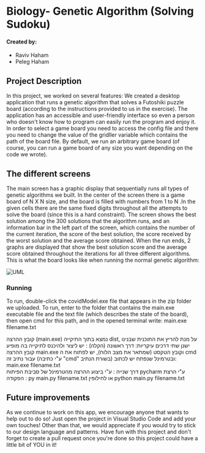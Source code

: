 # Biology- Genetic Algorithm (Solving Sudoku)

#### Created by:
- Raviv Haham
- Peleg Haham

Project Description
-
In this project, we worked on several features:
We created a desktop application that runs a genetic algorithm that solves a Futoshiki puzzle board (according to the instructions provided to us in the exercise).
The application has an accessible and user-friendly interface so even a person who doesn't know how to program can easily run the program and enjoy it.
In order to select a game board you need to access the config file and there you need to change the value of the gridller variable which contains the path of the board file. By default, we run an arbitrary game board (of course, you can run a game board of any size you want depending on the code we wrote).


The different screens
-
The main screen has a graphic display that sequentially runs all types of genetic algorithms we built. In the center of the screen there is a game board of N X N size, and the board is filled with numbers from 1 to N .In the given cells there are the same fixed digits throughout all the attempts to solve the board (since this is a hard constraint).
The screen shows the best solution among the 300 solutions that the algorithm runs, and an information bar in the left part of the screen, which contains the number of the current iteration, the score of the best solution, the score received by the worst solution and the average score obtained. When the run ends, 2 graphs are displayed that show the best solution score and the average score obtained throughout the iterations for all three different algorithms.
This is what the board looks like when running the normal genetic algorithm:

![UML](https://imgur.com/aNS9oJA.png)


### Running
To run, double-click the covidModel.exe file that appears in the zip folder we uploaded.
To run, enter to the folder that contains the main.exe executable file and the text file (which describes the state of the board), then open cmd for this path, and in the opened terminal write: main.exe filename.txt

קובץ ההרצה (main.exe) נמצא בתוך התיקייה dist, על מנת להריץ את התוכנית שבנינו ישנן שתי דרכים עיקריות: 
דרך ראשונה (הקלה) : יש ליצור ולהיכנס לתיקייה בה מופיע קובץ ההרצה main.exe וקובץ הטקסט (שמתאר את מצב הלוח), יש לפתוח את ה cmd עבור נתיב זה (ע"י כתיבה "cmd"
בשורת הנתיב) ובטרמינל שנפתח יש לכתוב: main.exe filename.txt  
דרך שנייה : ע"י ביצוע ההרצה מהטרמינל של סביבת הפיתוח pycharm ע"י הרצת הפקודה : py main.py filename.txt  או לחילופין python main.py filename.txt


## Future improvements

As we continue to work on this app, we encourage anyone that wants to help out to do so!
Just open the project in Visual Studio Code and add your own touches!
Other than that, we would appreciate if you would try to stick to our design language and patterns.
Have fun with this project and don't forget to create a pull request once you're done so this project could have a little bit of YOU in it!

